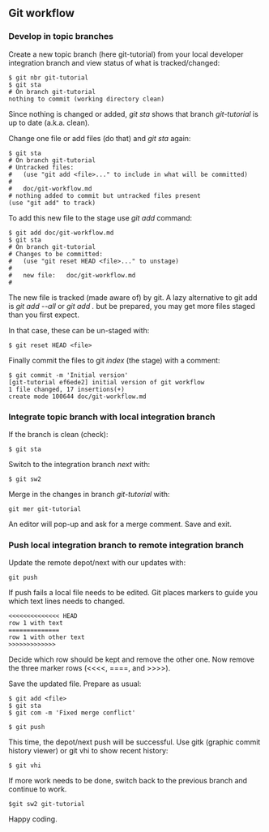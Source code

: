 ## Git workflow

### Develop in topic branches

Create a new topic branch (here git-tutorial) from your local developer
integration branch and view status of what is tracked/changed:

    $ git nbr git-tutorial
    $ git sta
    # On branch git-tutorial
    nothing to commit (working directory clean)

Since nothing is changed or added, *git sta* shows that branch
*git-tutorial* is up to date (a.k.a. clean).

Change one file or add files (do that) and *git sta* again:

    $ git sta
    # On branch git-tutorial
    # Untracked files:
    #   (use "git add <file>..." to include in what will be committed)
    #
    #	doc/git-workflow.md
    # nothing added to commit but untracked files present
    (use "git add" to track)

To add this new file to the stage use *git add* command:

    $ git add doc/git-workflow.md
    $ git sta
    # On branch git-tutorial
    # Changes to be committed:
    #   (use "git reset HEAD <file>..." to unstage)
    #
    #	new file:   doc/git-workflow.md
    #

The new file is tracked (made aware of) by git. A lazy alternative to
git add <file> is *git add --all* or *git add .* but be prepared, you
may get more files staged than you first expect.

In that case, these can be un-staged with:

    $ git reset HEAD <file>
    
Finally commit the files to git *index* (the stage) with a comment:

    $ git commit -m 'Initial version'
    [git-tutorial ef6ede2] initial version of git workflow
    1 file changed, 17 insertions(+)
    create mode 100644 doc/git-workflow.md


### Integrate topic branch with local integration branch

If the branch is clean (check):

    $ git sta
    
    
Switch to the integration branch *next* with:

    $ git sw2
    
Merge in the changes in branch *git-tutorial* with:

    git mer git-tutorial
    
An editor will pop-up and ask for a merge comment.
Save and exit.


### Push local integration branch to remote integration branch

Update the remote depot/next with our updates with:

    git push
    
If push fails a local file needs to be edited. Git places markers
to guide you which text lines needs to changed.

    <<<<<<<<<<<<<< HEAD
    row 1 with text
    ==============
    row 1 with other text
    >>>>>>>>>>>>>

Decide which row should be kept and remove the other one.
Now remove the three marker rows (<<<<, ====, and >>>>).

Save the updated file. Prepare as usual:

    $ git add <file>
    $ git sta
    $ git com -m 'Fixed merge conflict'
    
    $ git push

This time, the depot/next push will be successful. Use gitk (graphic
commit history viewer) or git vhi to show recent history:

    $ git vhi

If more work needs to be done, switch back to the previous branch
and continue to work. 

    $git sw2 git-tutorial

Happy coding.
    